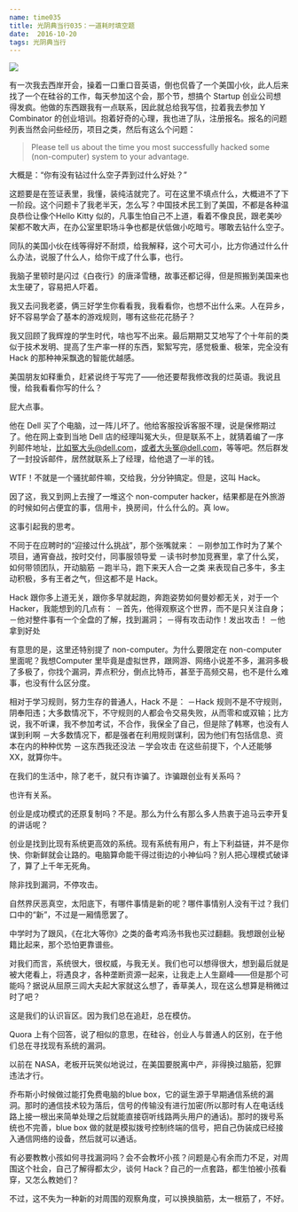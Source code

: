 ```yaml
---
name: time035
title: 光阴典当行035：一道耗时填空题
date:  2016-10-20
tags: 光阴典当行
---
```

<!-- more -->
![](/cnblog/uploads/time035.jpg)

有一次我去西岸开会，操着一口重口音英语，倒也侃昏了一个美国小伙，此人后来找了一个在硅谷的工作，每天参加这个会，那个节，想搞个 Startup 创业公司想得发疯。他做的东西跟我有一点联系，因此就总给我写信，拉着我去参加 Y Combinator 的创业培训。抱着好奇的心理，我也进了队，注册报名。报名的问题列表当然会问些经历，项目之类，然后有这么个问题：

> Please tell us about the time you most successfully hacked some (non-computer) system to your advantage. 

大概是：“你有没有钻过什么空子弄到过什么好处？”

这题要是在签证表里，我懂，装纯洁就完了。可在这里不填点什么，大概进不了下一阶段。这个问题卡了我老半天，怎么写？中国技术民工到了美国，不都是各种温良恭俭让像个Hello Kitty 似的，凡事生怕自己不上道，看着不像良民，跟老美吵架都不敢大声，在办公室里职场斗争也都是伏低做小吃暗亏。哪敢去钻什么空子。

同队的美国小伙在线等得好不耐烦，给我解释，这个可大可小，比方你通过什么什么办法，说服了什么人，给你干成了什么事，也行。

我脑子里顿时是闪过《白夜行》的唐泽雪穗，故事还都记得，但是照搬到美国来也太生硬了，容易把人吓着。

我又去问我老婆，俩三好学生你看看我，我看看你，也想不出什么来。人在异乡，好不容易学会了基本的游戏规则，哪有这些花花肠子？

我又回顾了我辉煌的学生时代，啥也写不出来。最后期期艾艾地写了个十年前的类似于技术发明、提高了生产率一样的东西，絮絮写完，感觉极重、极笨，完全没有 Hack 的那种神采飘逸的智能优越感。

美国朋友如释重负，赶紧说终于写完了——他还要帮我修改我的烂英语。我说且慢，给我看看你写的什么？

屁大点事。

他在 Dell 买了个电脑，过一阵儿坏了。他给客服投诉客服不理，说是保修期过了。他在网上查到当地 Dell 店的经理叫冤大头，但是联系不上，就猜着编了一序列邮件地址，比如冤大头@dell.com，或者大头冤@dell.com，等等吧。然后群发了一封投诉邮件，居然就联系上了经理，给他退了一半的钱。

WTF！不就是一个骚扰邮件嘛，交给我，分分钟搞定。但是，这叫 Hack。

因了这，我又到网上去搜了一堆这个 non-computer hacker，结果都是在外旅游的时候如何占便宜的事，信用卡，换房间，什么什么的。真 low。

这事引起我的思考。

不同于在应聘时的“迎接过什么挑战”，那个张嘴就来：
－刚参加工作时为了某个项目，通宵奋战，按时交付，同事服领导爱
－读书时参加竞赛里，拿了什么奖，如何带领团队，开动脑筋
－跑半马，跑下来天人合一之类
 来表现自己多牛，多主动积极，多有王者之气，但这都不是 Hack。

Hack 跟你多上道无关，跟你多早就起跑，奔跑姿势如何曼妙都无关，对于一个 Hacker，我能想到的几点有：
－首先，他得观察这个世界，而不是只关注自身；
－他对整件事有一个全盘的了解，找到漏洞；
－得有攻击动作！发出攻击！
－他拿到好处

有意思的是，这里还特别提了 non-computer。为什么要限定在 non-computer 里面呢？我想Computer 里毕竟是虚拟世界，跟网游、网络小说差不多，漏洞多极了多极了，你找个漏洞，弄点积分，倒点比特币，甚至于高频交易，也不是什么难事，也没有什么区分度。

相对于学习规则，努力生存的普通人，Hack 不是：
－Hack 规则不是不守规则，阴奉阳违；大多数情况下，不守规则的人都会令交易失败，从而零和或双输；比方说，我不听课，我不参加考试，不合作，我保全了自己，但是除了韩寒，也没有人谋到利啊
－大多数情况下，都是强者在利用规则谋利，因为他们有包括信息、资本在内的种种优势
－这东西我还没法
－学会攻击
在这些前提下，个人还能够XX，就算你牛。

在我们的生活中，除了老千，就只有诈骗了。诈骗跟创业有关系吗？

也许有关系。

创业是成功模式的还原复制吗？不是。那么为什么有那么多人热衷于追马云李开复的讲话呢？

创业是找到比现有系统更高效的系统。现有系统有用户，有上下利益链，并不是你快、你新鲜就会让路的。电脑算命能干得过街边的小神仙吗？别人把心理模式破译了，算了上千年无死角。

除非找到漏洞，不停攻击。

自然界厌恶真空，太阳底下，有哪件事情是新的呢？哪件事情别人没有干过？我们口中的“新”，不过是一厢情愿罢了。

中学时为了跟风，《在北大等你》之类的备考鸡汤书我也买过翻翻。我想跟创业秘籍比起来，那个恐怕更靠谱些。

对我们而言，系统很大，很权威，与我无关。我们也可以想得很大，想到最后就是被大佬看上，将遇良才，各种垄断资源一起来，让我走上人生巅峰——但是那个可能吗？据说从屈原三闾大夫起大家就这么想了，香草美人，现在这么想算是稍微过时了吧？

这是我们的认识盲区。因为我们总在追赶，总在模仿。

Quora 上有个回答，说了相似的意思，在硅谷，创业人与普通人的区别，在于他们总在寻找现有系统的漏洞。

以前在 NASA，老板开玩笑似地说过，在美国要脱离中产，非得换过脑筋，犯罪违法才行。

乔布斯小时候做过能打免费电脑的blue box，它的诞生源于早期通信系统的漏洞。那时的通信技术较为落后，信号的传输没有进行加密(所以那时有人在电话线路上接一根出来简单处理之后就能直接窃听线路两头用户的通话)。那时的拨号系统也不完善，blue box 做的就是模拟拨号控制终端的信号，把自己伪装成已经接入通信网络的设备，然后就可以通话。

有必要教教小孩如何寻找漏洞吗？会不会教坏小孩？问题是心有余而力不足，对周围这个社会，自己了解得都太少，谈何 Hack？自己的一点套路，都生怕被小孩看穿，又怎么教她们？

不过，这不失为一种新的对周围的观察角度，可以换换脑筋，太一根筋了，不好。
